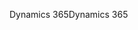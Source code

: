 <span data-ttu-id="bdb44-101">Dynamics 365</span><span class="sxs-lookup"><span data-stu-id="bdb44-101">Dynamics 365</span></span>